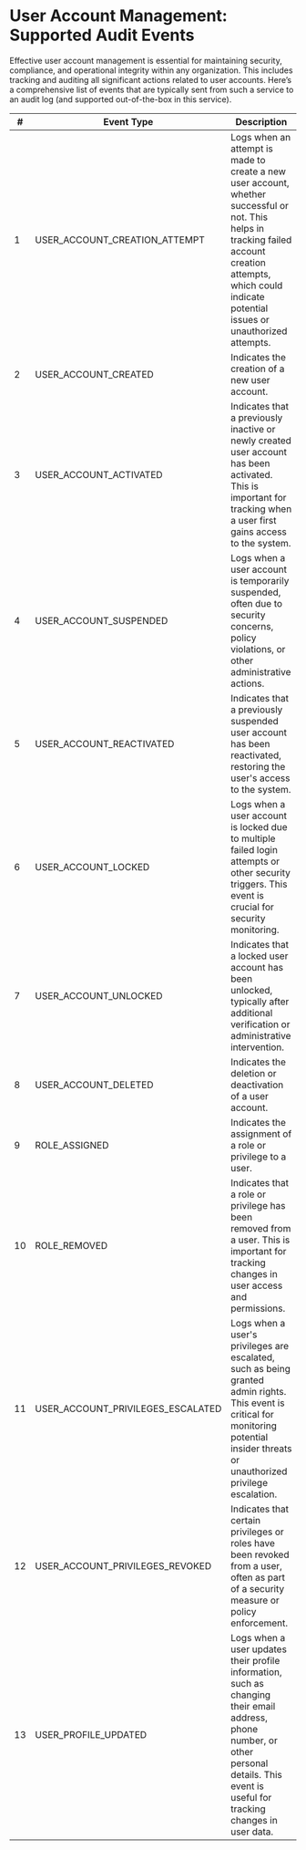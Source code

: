 # User Account Management: Supported Audit Events

Effective user account management is essential for maintaining security, compliance, and operational integrity within any organization. This includes tracking and auditing all significant actions related to user accounts. Here’s a comprehensive list of events that are typically sent from such a service to an audit log (and supported out-of-the-box in this service).

| # | Event Type | Description |
|----------|----------|----------|
|1|USER_ACCOUNT_CREATION_ATTEMPT|Logs when an attempt is made to create a new user account, whether successful or not. This helps in tracking failed account creation attempts, which could indicate potential issues or unauthorized attempts.|
|2|USER_ACCOUNT_CREATED|Indicates the creation of a new user account.|
|3|USER_ACCOUNT_ACTIVATED| Indicates that a previously inactive or newly created user account has been activated. This is important for tracking when a user first gains access to the system.|
|4|USER_ACCOUNT_SUSPENDED|Logs when a user account is temporarily suspended, often due to security concerns, policy violations, or other administrative actions.|
|5|USER_ACCOUNT_REACTIVATED|Indicates that a previously suspended user account has been reactivated, restoring the user's access to the system.|
|6|USER_ACCOUNT_LOCKED|Logs when a user account is locked due to multiple failed login attempts or other security triggers. This event is crucial for security monitoring.|
|7|USER_ACCOUNT_UNLOCKED|Indicates that a locked user account has been unlocked, typically after additional verification or administrative intervention.|
|8|USER_ACCOUNT_DELETED|Indicates the deletion or deactivation of a user account.|
|9|ROLE_ASSIGNED|Indicates the assignment of a role or privilege to a user.|
|10|ROLE_REMOVED|Indicates that a role or privilege has been removed from a user. This is important for tracking changes in user access and permissions.|
|11|USER_ACCOUNT_PRIVILEGES_ESCALATED|Logs when a user's privileges are escalated, such as being granted admin rights. This event is critical for monitoring potential insider threats or unauthorized privilege escalation.|
|12|USER_ACCOUNT_PRIVILEGES_REVOKED|Indicates that certain privileges or roles have been revoked from a user, often as part of a security measure or policy enforcement.|
|13|USER_PROFILE_UPDATED|Logs when a user updates their profile information, such as changing their email address, phone number, or other personal details. This event is useful for tracking changes in user data.|